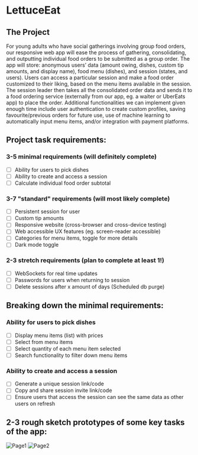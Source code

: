 # LettuceEat

## The Project
	
For young adults who have social gatherings involving group food orders, our responsive web app will ease the process of gathering, consolidating, and outputting individual food orders to be submitted as a group order. The app will store: anonymous users’ data (amount owing, dishes, custom tip amounts, and display name), food menu (dishes), and session (states, and users). Users can access a particular session and make a food order customized to their liking, based on the menu items available in the session. The session leader then takes all the consolidated order data and sends it to a food ordering service (externally from our app, eg. a waiter or UberEats app) to place the order. Additional functionalities we can implement given enough time include user authentication to create custom profiles, saving favourite/previous orders for future use, use of machine learning to automatically input menu items, and/or integration with payment platforms. 

## Project task requirements:
### 3-5 minimal requirements (will definitely complete)
- [ ] Ability for users to pick dishes
- [ ] Ability to create and access a session
- [ ] Calculate individual food order subtotal
### 3-7 "standard" requirements (will most likely complete)
- [ ] Persistent session for user
- [ ] Custom tip amounts 
- [ ] Responsive website (cross-browser and cross-device testing) 
- [ ] Web accessible UX features (eg. screen-reader accessible) 
- [ ] Categories for menu items, toggle for more details
- [ ] Dark mode toggle
### 2-3 stretch requirements (plan to complete at least 1!)
- [ ] WebSockets for real time updates
- [ ] Passwords for users when returning to session
- [ ] Delete sessions after x amount of days (Scheduled db purge)

## Breaking down the minimal requirements:
### Ability for users to pick dishes
- [ ] Display menu items (list) with prices
- [ ] Select from menu items 
- [ ] Select quantity of each menu item selected
- [ ] Search functionality to filter down menu items
### Ability to create and access a session
- [ ] Generate a unique session link/code
- [ ] Copy and share session invite link/code
- [ ] Ensure users that access the session can see the same data as other users on refresh

## 2-3 rough sketch prototypes of some key tasks of the app:
![Page1](https://user-images.githubusercontent.com/47487758/119433880-f3d2e600-bccb-11eb-8fde-30dba851e636.png)
![Page2](https://user-images.githubusercontent.com/47487758/119433882-f59ca980-bccb-11eb-9dc6-4926c90f228c.png)

